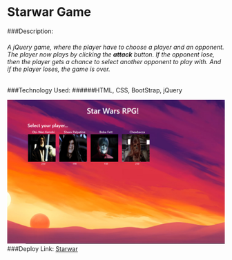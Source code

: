 # Starwar Game

###Description:

###### A jQuery game, where the player have to choose a player and an opponent. The player now plays by clicking the **attack** button. If the opponent lose, then the player gets a chance to select another opponent to play with. And if the player loses, the game is over.

###Technology Used:
######HTML, CSS, BootStrap, jQuery

![Game Image](/assets/images/starwar.png)
###Deploy Link:
[Starwar](https://atrinik11.github.io/starwar/)
